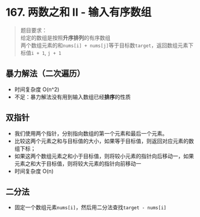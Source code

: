 # 167. 两数之和 II - 输入有序数组

> 题目要求：  
> 给定的数组是按照**升序排列**的有序数组  
> 两个数组元素的和`nums[i] + nums[j]`等于目标数`target`，返回数组元素下标值`i + 1`, `j + 1`

## 暴力解法（二次遍历）
* 时间复杂度 O(n^2)
* 不足：暴力解法没有用到输入数组已经**排序**的性质

## 双指针
* 我们使用两个指针，分别指向数组的第一个元素和最后一个元素。
* 比较这两个元素之和与目标值的大小，如果等于目标值，则返回对应元素的数组下标；
* 如果这两个数组元素之和小于目标值，则将较小元素的指针向后移动一，如果元素之和大于目标值，则将较大元素的指针向前移动一
* 时间复杂度 O(n)


## 二分法
* 固定一个数组元素`nums[i]`，然后用二分法查找`target - nums[i]`